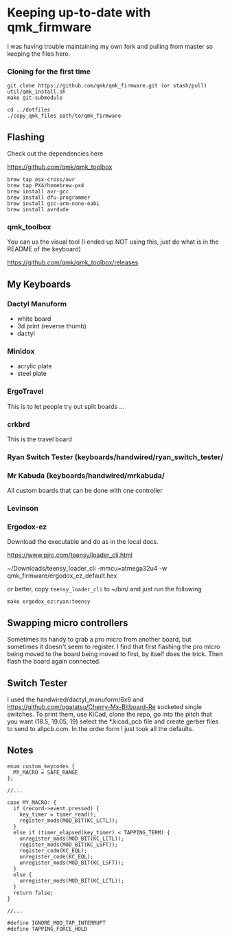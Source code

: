 # Keeping up-to-date with qmk_firmware

I was having trouble maintaining my own fork and pulling from master so keeping the files here.

### Cloning for the first time

```
git clone https://github.com/qmk/qmk_firmware.git (or stash/pull)
util/qmk_install.sh
make git-submodule

cd ../dotfiles
./copy_qmk_files path/to/qmk_firmware
```

## Flashing

Check out the dependencies here

https://github.com/qmk/qmk_toolbox

```
brew tap osx-cross/avr
brew tap PX4/homebrew-px4
brew install avr-gcc
brew install dfu-programmer
brew install gcc-arm-none-eabi
brew install avrdude
```

### qmk_toolbox

You can us the visual tool (I ended up NOT using this, just do what is in the README of the keyboard)

https://github.com/qmk/qmk_toolbox/releases


## My Keyboards

### Dactyl Manuform
- white board
- 3d print (reverse thumb)
- dactyl

### Minidox
- acrylic plate
- steel plate

### ErgoTravel
This is to let people try out split boards ...

### crkbrd
This is the travel board

### Ryan Switch Tester (keyboards/handwired/ryan_switch_tester/

### Mr Kabuda (keyboards/handwired/mrkabuda/
All custom boards that can be done with one controller

### Levinson

### Ergodox-ez

Download the executable and do as in the local docs.

https://www.pjrc.com/teensy/loader_cli.html

~/Downloads/teensy_loader_cli -mmcu=atmega32u4 -w qmk_firmware/ergodox_ez_default.hex

or better, copy `teensy_loader_cli` to ~/bin/ and just run the following

```
make ergodox_ez:ryan:teensy
```

## Swapping micro controllers

Sometimes its handy to grab a pro micro from another board, but sometimes it doesn't seem to register.
I find that first flashing the pro micro being moved to the board being moved to first, by itself does the trick.
Then flash the board again connected.


## Switch Tester

I used the handwired/dactyl_manuform/6x6 and https://github.com/ogatatsu/Cherry-Mx-Bitboard-Re socketed single switches.
To print them, use KiCad, clone the repo, go into the pitch that you want (18.5, 19.05, 19) select the *.kicad_pcb file
and create gerber files to send to allpcb.com.  In the order form I just took all the defaults.

## Notes

```
enum custom_keycodes {
  MY_MACRO = SAFE_RANGE
};

//...

case MY_MACRO: {
  if (record->event.pressed) {
    key_timer = timer_read();
    register_mods(MOD_BIT(KC_LCTL));
  }
  else if (timer_elapsed(key_timer) < TAPPING_TERM) {
    unregister_mods(MOD_BIT(KC_LCTL));
    register_mods(MOD_BIT(KC_LSFT));
    register_code(KC_EQL);
    unregister_code(KC_EQL);
    unregister_mods(MOD_BIT(KC_LSFT));
  }
  else {
    unregister_mods(MOD_BIT(KC_LCTL));
  }
  return false;
}

//...
```


```
#define IGNORE_MOD_TAP_INTERRUPT
#define TAPPING_FORCE_HOLD
```

